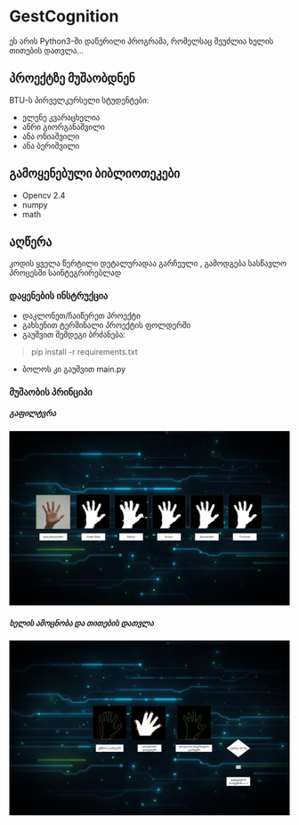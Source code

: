 # GestCognition
 ეს არის Python3-ში დაწერილი პროგრამა, რომელსაც შეუძლია ხელის თითების დათვლა...
## პროექტზე მუშაობდნენ
BTU-ს პირველკურსელი სტუდენტები: 
- ელენე კვარაცხელია
- ანრი გიორგანაშვილი
- ანა ონიაშვილი
- ანა ბერიშვილი
## გამოყენებული ბიბლიოთეკები
- Opencv 2.4
- numpy
- math
## აღწერა
კოდის ყველა წერტილი დეტალურადაა გარჩეული , გამოდგება სასწავლო პროცესში საინტეგრირებლად
### დაყენების ინსტრუქცია
- დაკლონეთ/ჩაიწერეთ პროექტი
- გახსენით ტერმინალი პროექტის ფოლდერში
- გაუშვით შემდეგი  ბრძანება:
> pip install -r requirements.txt
- ბოლოს კი გაუშვით main.py
### მუშაობის პრინციპი
##### გაფილტვრა
![Filtering Algorithm](https://raw.githubusercontent.com/LightStein/GestCognition/master/pres/Filter-Algorithm.jpg)
##### ხელის ამოცნობა და თითების დათვლა
![Filtering Algorithm](https://raw.githubusercontent.com/LightStein/GestCognition/master/pres/Finger-counting-algorithm.jpg)
